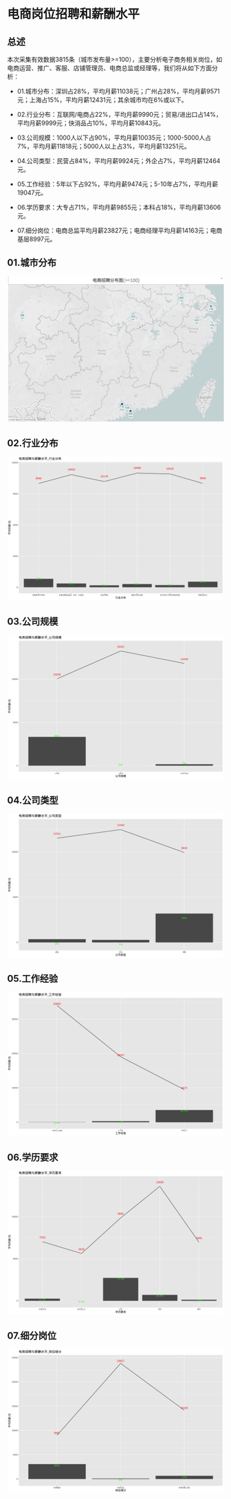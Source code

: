 # 电商岗位招聘和薪酬水平

## 总述

本次采集有效数据3815条（城市发布量\>=100），主要分析电子商务相关岗位，如电商运营、推广、客服、店铺管理员、电商总监或经理等，我们将从如下方面分析：

-   01.城市分布：深圳占28%，平均月薪11038元；广州占28%，平均月薪9571元；上海占15%，平均月薪12431元；其余城市均在6%或以下。

-   02.行业分布：互联网/电商占22%，平均月薪9990元；贸易/进出口占14%，平均月薪9999元；快消品占10%，平均月薪10843元。

-   03.公司规模：1000人以下占90%，平均月薪10035元；1000-5000人占7%，平均月薪11818元；5000人以上占3%，平均月薪13251元。

-   04.公司类型：民营占84%，平均月薪9924元；外企占7%，平均月薪12464元。

-   05.工作经验：5年以下占92%，平均月薪9474元；5-10年占7%，平均月薪19047元。

-   06.学历要求：大专占71%，平均月薪9855元；本科占18%，平均月薪13606元。

-   07.细分岗位：电商总监平均月薪23827元；电商经理平均月薪14163元；电商基层8997元。

## 01.城市分布

![roadmap](Rplot01_roadmap.jpg)

## 02.行业分布

![industries](Rplot02_industries.png)

## 03.公司规模

![com_size](Rplot03_com_size.png)

## 04.公司类型

![com_type](Rplot04_com_type.png)

## 05.工作经验

![experience](Rplot05_experience.png)

## 06.学历要求

![education](Rplot06_education.png)

## 07.细分岗位

![subclass](Rplot07_subclass.png)

